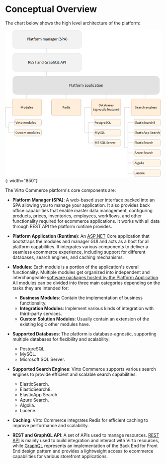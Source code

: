 ﻿# Conceptual Overview

The chart below shows the high level architecture of the platform:

![Back end architecture](media/01-back-end-architecture-chart.png){: width="850"}

The Virto Commerce platform's core components are:

* **Platform Manager (SPA)**: A web-based user interface packed into an SPA allowing you to manage your application. It also provides back office capabilities that enable master data management, configuring products, prices, inventories, employees, workflows, and other functionality required for ecommerce applications. It works with all data through REST API the platform runtime provides.

* **Platform Application (Runtime)**: An [ASP.NET](http://asp.net/) Core application that bootstraps the modules and manager GUI and acts as a host for all platform capabilities. It integrates various components to deliver a seamless ecommerce experience, including support for different databases, search engines, and caching mechanisms.

* **Modules**: Each module is a portion of the application's overall functionality. Multiple modules get organized into independent and interchangeable [software packages hosted by the Platform Application](../Fundamentals/Modularity/01-overview.md). All modules can be divided into three main categories depending on the tasks they are intended for:
	- **Business Modules**: Contain the implementation of business functionality.
	- **Integration Modules**: Implement various kinds of integration with third-party services.
	- **Custom Solution Modules**: Usually contain an extension of the existing logic other modules have.

* **Supported Databases**: The platform is database-agnostic, supporting multiple databases for flexibility and scalability:
	- PostgreSQL.
	- MySQL.
	- Microsoft SQL Server.

* **Supported Search Engines**: Virto Commerce supports various search engines to provide efficient and scalable search capabilities:
	- ElasticSearch.
	- ElasticSearch8.
	- ElasticApp Search.
	- Azure Search.
	- Algolia.
	- Lucene.

* **Caching**: Virto Commerce integrates Redis for efficient caching to improve performance and scalability.

* **REST and GraphQL API**: A set of APIs used to manage resources. [REST API](https://virtostart-demo-admin.govirto.com/docs/index.html) is mainly used to build integration and interact with Virto resources, while [GraphQL](../GraphQL-Storefront-API-Reference-xAPI/index.md) represents an implementation of the Back End for Front End design pattern and provides a lightweight access to ecommerce capabilities for various storefront applications.
